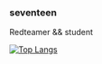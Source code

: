 ### seventeen
Redteamer && student

[![Top Langs](https://github-readme-stats.vercel.app/api/top-langs/?username=seventeenman&layout=compact&hide=css,scss,javascript,html)](https://github.com/anuraghazra/github-readme-stats)
